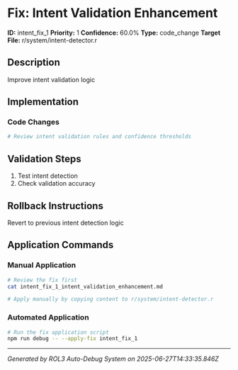 # Fix: Intent Validation Enhancement

**ID:** intent_fix_1
**Priority:** 1
**Confidence:** 60.0%
**Type:** code_change
**Target File:** r/system/intent-detector.r

## Description
Improve intent validation logic

## Implementation

### Code Changes

```r
# Review intent validation rules and confidence thresholds
```

## Validation Steps
1. Test intent detection
2. Check validation accuracy

## Rollback Instructions
Revert to previous intent detection logic

## Application Commands

### Manual Application
```bash
# Review the fix first
cat intent_fix_1_intent_validation_enhancement.md

# Apply manually by copying content to r/system/intent-detector.r
```

### Automated Application
```bash
# Run the fix application script
npm run debug -- --apply-fix intent_fix_1
```

---
*Generated by ROL3 Auto-Debug System on 2025-06-27T14:33:35.846Z*
